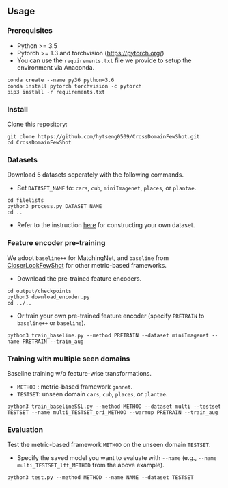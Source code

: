 
## Usage

### Prerequisites
- Python >= 3.5
- Pytorch >= 1.3 and torchvision (https://pytorch.org/)
- You can use the `requirements.txt` file we provide to setup the environment via Anaconda.
```
conda create --name py36 python=3.6
conda install pytorch torchvision -c pytorch
pip3 install -r requirements.txt
```

### Install
Clone this repository:
```
git clone https://github.com/hytseng0509/CrossDomainFewShot.git
cd CrossDomainFewShot
```

### Datasets
Download 5 datasets seperately with the following commands.
- Set `DATASET_NAME` to: `cars`, `cub`, `miniImagenet`, `places`, or `plantae`.
```
cd filelists
python3 process.py DATASET_NAME
cd ..
```
- Refer to the instruction [here](https://github.com/wyharveychen/CloserLookFewShot#self-defined-setting) for constructing your own dataset.

### Feature encoder pre-training
We adopt `baseline++` for MatchingNet, and `baseline` from [CloserLookFewShot](https://github.com/wyharveychen/CloserLookFewShot) for other metric-based frameworks.
- Download the pre-trained feature encoders.
```
cd output/checkpoints
python3 download_encoder.py
cd ../..
```
- Or train your own pre-trained feature encoder (specify `PRETRAIN` to `baseline++` or `baseline`).
```
python3 train_baseline.py --method PRETRAIN --dataset miniImagenet --name PRETRAIN --train_aug
```

### Training with multiple seen domains
Baseline training w/o feature-wise transformations.
- `METHOD` : metric-based framework `gnnnet`.
- `TESTSET`: unseen domain `cars`, `cub`, `places`, or `plantae`.
```
python3 train_baselineSSL.py --method METHOD --dataset multi --testset TESTSET --name multi_TESTSET_ori_METHOD --warmup PRETRAIN --train_aug
```



### Evaluation
Test the metric-based framework `METHOD` on the unseen domain `TESTSET`.
- Specify the saved model you want to evaluate with `--name` (e.g., `--name multi_TESTSET_lft_METHOD` from the above example).
```
python3 test.py --method METHOD --name NAME --dataset TESTSET
```

